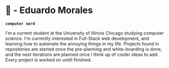 # 🌙 - Eduardo Morales

**`computer nerd`**

I'm a current student at the University of Illinois Chicago studying computer science. I'm currently interested in Full-Stack web development, and learning how to automate the annoying things in my life. Projects found in repositories are started once the pre-planning and white-boarding is done, and the next iterations are planned once I think up of cooler ideas to add. Every project is worked on untill finished.

<p align='left'>

</p>

